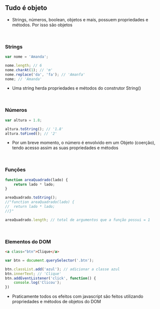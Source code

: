 ## Tudo é objeto
 - Strings, números, boolean, objetos e mais, possuem propriedades e métodos. Por isso são objetos
<br />

### Strings
```javascript
var nome = 'Amanda';

nome.length; // 6
nome.charAt(1); // 'm'
nome.replace('da', 'fa'); // 'Amanfa'
nome; // 'Amanda'
```
 - Uma string herda propriedades e métodos do construtor String()
<br />

### Números
```javascript
var altura = 1.8;

altura.toString(); // '1.8'
altura.toFixed(); // '2'
```
 - Por um breve momento, o número é envolvido em um Objeto (coerção), tendo acesso assim as suas propriedades e métodos
<br />

### Funções
```javascript
function areaQuadrado(lado) {
    return lado * lado;
}

areaQuadrado.toString();
//"function areaQuadrado(lado) {
//  return lado * lado;
//}"

areaQuadrado.length; // total de argumentos que a função possui = 1
```
<br />

### Elementos do DOM
```html
<a class="btn">Clique</a>
```
```javascript
var btn = document.querySelector('.btn');

btn.classList.add('azul'); // adicionar a classe azul
btn.innerText; // 'Clique'
btn.addEventListener('click', function() {
    console.log('Clicou');
})
```
 - Praticamente todos os efeitos com javascript são feitos utilizando propriedades e métodos de objetos do DOM

